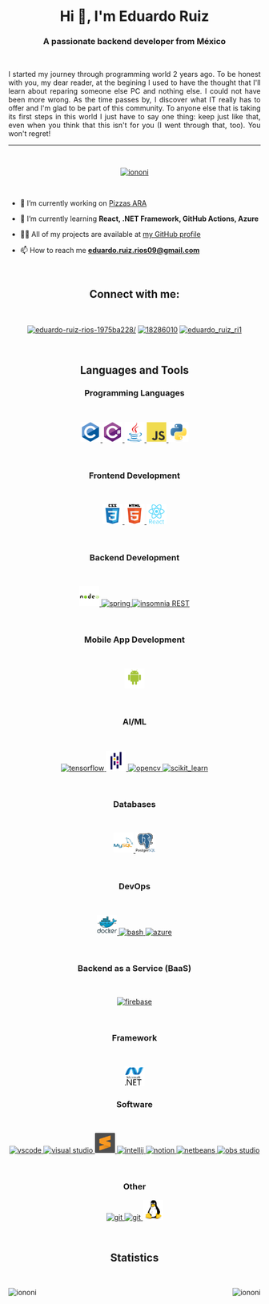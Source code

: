 <h1 align="center">Hi 👋, I'm Eduardo Ruiz</h1>
<h3 align="center">A passionate <b>backend</b> developer from México</h3>
<br/>

<p align="justify" >
I started my journey through programming world 2 years ago. To be honest with you, my dear reader, at the begining I used to have the thought that I'll learn about reparing someone else PC and nothing else. I could not have been more wrong. As the time passes by, I discover what IT really has to offer and I'm glad to be part of this community. To anyone else that is taking its first steps in this world I just have to say one thing: keep just like that, even when you think that this isn't for you (I went through that, too). You won't regret!
</p>
<hr/>

<br/>

<p align="center"> <a href="https://github.com/ryo-ma/github-profile-trophy"><img src="https://github-profile-trophy.vercel.app/?username=iononi" alt="iononi" /></a> </p>

<br/>

- 🔭 I’m currently working on [Pizzas ARA](https://github.com/alcocer8/pizzas-ara/tree/new-feature)

- 🌱 I’m currently learning **React, .NET Framework, GitHub Actions, Azure**

- 👨‍💻 All of my projects are available at [my GitHub profile](https://github.com/iononi?tab=repositories)

- 📫 How to reach me **eduardo.ruiz.rios09@gmail.com**

<br/>

<h2 align="center"><b>Connect with me:</b></h2>
<br/>
<p align="center">
<a href="https://linkedin.com/in/eduardo-ruiz-rios-1975ba228/" target="blank"><img align="center" src="https://raw.githubusercontent.com/rahuldkjain/github-profile-readme-generator/master/src/images/icons/Social/linked-in-alt.svg" alt="eduardo-ruiz-rios-1975ba228/" height="30" width="40" /></a>
<a href="https://stackoverflow.com/users/18286010" target="blank"><img align="center" src="https://raw.githubusercontent.com/rahuldkjain/github-profile-readme-generator/master/src/images/icons/Social/stack-overflow.svg" alt="18286010" height="30" width="40" /></a>
<a href="https://www.hackerrank.com/eduardo_ruiz_ri1" target="blank"><img align="center" src="https://raw.githubusercontent.com/rahuldkjain/github-profile-readme-generator/master/src/images/icons/Social/hackerrank.svg" alt="eduardo_ruiz_ri1" height="30" width="40" /></a>
</p>

<br/>

<h2 align="center"><b>Languages and Tools</b></h2>
<h3 align="center"><b>Programming Languages</b></h3>
<br/>
<p align="center" >
<a href="https://www.cprogramming.com/" target="_blank" rel="noreferrer"> <img src="https://raw.githubusercontent.com/devicons/devicon/master/icons/c/c-original.svg" alt="c" width="40" height="40"/> </a> 
<a href="https://www.w3schools.com/cs/" target="_blank" rel="noreferrer"> <img src="https://raw.githubusercontent.com/devicons/devicon/master/icons/csharp/csharp-original.svg" alt="csharp" width="40" height="40"/> </a>
<a href="https://www.java.com" target="_blank" rel="noreferrer"> <img src="https://raw.githubusercontent.com/devicons/devicon/master/icons/java/java-original.svg" alt="java" width="40" height="40"/> </a> 
<a href="https://developer.mozilla.org/en-US/docs/Web/JavaScript" target="_blank" rel="noreferrer"> <img src="https://raw.githubusercontent.com/devicons/devicon/master/icons/javascript/javascript-original.svg" alt="javascript" width="40" height="40"/> </a>
<a href="https://www.python.org" target="_blank" rel="noreferrer"> <img src="https://raw.githubusercontent.com/devicons/devicon/master/icons/python/python-original.svg" alt="python" width="40" height="40"/> </a>
</p>

<br/>

<h3 align="center"><b>Frontend Development</b></h3>
<br/>
<p align="center">
<a href="https://www.w3schools.com/css/" target="_blank" rel="noreferrer"> <img src="https://raw.githubusercontent.com/devicons/devicon/master/icons/css3/css3-original-wordmark.svg" alt="css3" width="40" height="40"/> </a>
<a href="https://www.w3.org/html/" target="_blank" rel="noreferrer"> <img src="https://raw.githubusercontent.com/devicons/devicon/master/icons/html5/html5-original-wordmark.svg" alt="html5" width="40" height="40"/> </a>
<a href="https://reactjs.org/" target="_blank" rel="noreferrer"> <img src="https://raw.githubusercontent.com/devicons/devicon/master/icons/react/react-original-wordmark.svg" alt="react" width="40" height="40"/> </a>
</p>

<br/>

<h3 align="center"><b>Backend Development</b></h3>
<br/>
<p align="center">
<a href="https://nodejs.org" target="_blank" rel="noreferrer"> <img src="https://raw.githubusercontent.com/devicons/devicon/master/icons/nodejs/nodejs-original-wordmark.svg" alt="nodejs" width="40" height="40"/> </a>
<a href="https://spring.io/" target="_blank" rel="noreferrer"> <img src="https://www.vectorlogo.zone/logos/springio/springio-icon.svg" alt="spring" width="40" height="40"/> </a>
  <a href="https://insomnia.rest/download" target="_blank" rel="noreferrer"> <img src="https://github.com/gilbarbara/logos/blob/master/logos/insomnia.svg" alt="insomnia REST" width="40" height="40"/> </a>
</p>

<br/>

<h3 align="center"><b>Mobile App Development</b></h3>
<br/>
<p align="center">
<a href="https://developer.android.com" target="_blank" rel="noreferrer"> <img src="https://raw.githubusercontent.com/devicons/devicon/master/icons/android/android-original-wordmark.svg" alt="android" width="40" height="40"/> </a>
</p>

<br/>

<h3 align="center"><b>AI/ML</b></h3>
<br/>
<p align="center">
<a href="https://www.tensorflow.org" target="_blank" rel="noreferrer"> <img src="https://www.vectorlogo.zone/logos/tensorflow/tensorflow-icon.svg" alt="tensorflow" width="40" height="40"/> </a>
<a href="https://pandas.pydata.org/" target="_blank" rel="noreferrer"> <img src="https://raw.githubusercontent.com/devicons/devicon/2ae2a900d2f041da66e950e4d48052658d850630/icons/pandas/pandas-original.svg" alt="pandas" width="40" height="40"/> </a>
<a href="https://opencv.org/" target="_blank" rel="noreferrer"> <img src="https://www.vectorlogo.zone/logos/opencv/opencv-icon.svg" alt="opencv" width="40" height="40"/> </a>
<a href="https://scikit-learn.org/" target="_blank" rel="noreferrer"> <img src="https://upload.wikimedia.org/wikipedia/commons/0/05/Scikit_learn_logo_small.svg" alt="scikit_learn" width="40" height="40"/> </a>
</p>

<br/>

<h3 align="center"><b>Databases</b></h3>
<br/>
<p align="center">
<a href="https://www.mysql.com/" target="_blank" rel="noreferrer"> <img src="https://raw.githubusercontent.com/devicons/devicon/master/icons/mysql/mysql-original-wordmark.svg" alt="mysql" width="40" height="40"/> </a>
<a href="https://www.postgresql.org" target="_blank" rel="noreferrer"> <img src="https://raw.githubusercontent.com/devicons/devicon/master/icons/postgresql/postgresql-original-wordmark.svg" alt="postgresql" width="40" height="40"/> </a>
</p>

<br/>

<h3 align="center"><b>DevOps</b></h3>
<br/>
<p align="center">
<a href="https://www.docker.com/" target="_blank" rel="noreferrer"> <img src="https://raw.githubusercontent.com/devicons/devicon/master/icons/docker/docker-original-wordmark.svg" alt="docker" width="40" height="40"/> </a>
<a href="https://www.gnu.org/software/bash/" target="_blank" rel="noreferrer"> <img src="https://upload.wikimedia.org/wikipedia/commons/4/4b/Bash_Logo_Colored.svg" alt="bash" width="40" height="40"/> </a>
<a href="https://azure.microsoft.com/en-in/" target="_blank" rel="noreferrer"> <img src="https://www.vectorlogo.zone/logos/microsoft_azure/microsoft_azure-icon.svg" alt="azure" width="40" height="40"/> </a>
</p>

<br/>

<h3 align="center"><b>Backend as a Service (BaaS)</b></h3>
<br/>
<p align="center">
<a href="https://firebase.google.com/" target="_blank" rel="noreferrer"> <img src="https://www.vectorlogo.zone/logos/firebase/firebase-icon.svg" alt="firebase" width="40" height="40"/> </a>
</p>

<br/>

<h3 align="center"><b>Framework</b></h3>
<br/>
<p align="center">
<a href="https://dotnet.microsoft.com/" target="_blank" rel="noreferrer"> <img src="https://raw.githubusercontent.com/devicons/devicon/master/icons/dot-net/dot-net-original-wordmark.svg" alt="dotnet" width="40" height="40"/> </a>
</p>

<h3 align="center"><b>Software</b></h3>
<br/>
<p align="center">
<a href="https://code.visualstudio.com/" target="_blank" rel="noreferrer"> <img src="https://www.vectorlogo.zone/logos/visualstudio_code/visualstudio_code-icon.svg" alt="vscode" width="40" height="40"/> </a>
<a href="https://visualstudio.microsoft.com/es/" target="_blank" rel="noreferrer"> <img src="https://upload.wikimedia.org/wikipedia/commons/5/59/Visual_Studio_Icon_2019.svg" alt="visual studio" width="40" height="40"/> </a>
  <a href="https://www.sublimetext.com/" target="_blank" rel="noreferrer"> <img src="https://github.com/iononi/iononi/blob/main/icons/sublime-text.svg" alt="sublime text" width="40" height="40" /> </a>
  <a href="https://www.jetbrains.com/es-es/idea/" target="_blank" rel="noreferrer"> <img src="https://upload.wikimedia.org/wikipedia/commons/9/9c/IntelliJ_IDEA_Icon.svg" alt="intellij" width="40" height="40" /> </a>
  <a href="https://www.notion.so/" target="_blank" rel="noreferrer"> <img src="https://upload.wikimedia.org/wikipedia/commons/e/e9/Notion-logo.svg" alt="notion" width="40" height="40" /> </a>
  <a href="https://netbeans.apache.org/" target="_blank" rel="noreferrer"> <img src="https://upload.wikimedia.org/wikipedia/commons/9/98/Apache_NetBeans_Logo.svg" alt="netbeans" width="40" height="40" /> </a>
  <a href="https://obsproject.com/es/download" target="_blank" rel="noreferrer"> <img src="https://upload.wikimedia.org/wikipedia/commons/d/d3/OBS_Studio_Logo.svg" alt="obs studio" width="40" height="40" /> </a>
</p>

<br/>

<h3 align="center"><b>Other</b></h3>
<p align="center">        
<a href="https://git-scm.com/" target="_blank" rel="noreferrer"> <img src="https://www.vectorlogo.zone/logos/git-scm/git-scm-icon.svg" alt="git" width="40" height="40"/> </a>   
<a href="https://github.com/" target="_blank" rel="noreferrer"> <img src="https://www.vectorlogo.zone/logos/github/github-icon.svg" alt="git" width="40" height="40"/> </a>
<a href="https://www.linux.org/" target="_blank" rel="noreferrer"> <img src="https://raw.githubusercontent.com/devicons/devicon/master/icons/linux/linux-original.svg" alt="linux" width="40" height="40"/> </a>          
</p>

<br/>

<h2 align="center" ><b>Statistics</b></h2>
<br/>
<p>
<img align="left" src="https://github-readme-stats.vercel.app/api/top-langs?username=iononi&show_icons=true&locale=en&layout=compact" alt="iononi" />
<img align="right" src="https://github-readme-stats.vercel.app/api?username=iononi&show_icons=true&locale=en" alt="iononi" />
</p>
